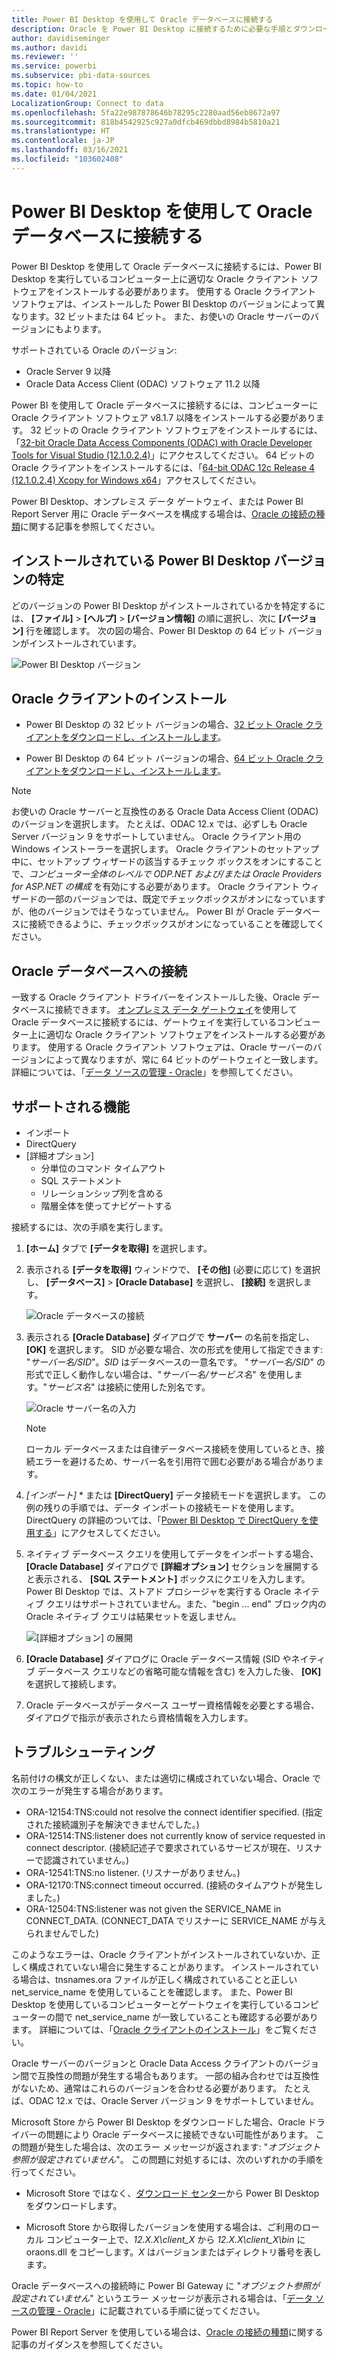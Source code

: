 ```yaml
---
title: Power BI Desktop を使用して Oracle データベースに接続する
description: Oracle を Power BI Desktop に接続するために必要な手順とダウンロード
author: davidiseminger
ms.author: davidi
ms.reviewer: ''
ms.service: powerbi
ms.subservice: pbi-data-sources
ms.topic: how-to
ms.date: 01/04/2021
LocalizationGroup: Connect to data
ms.openlocfilehash: 5fa22e987878646b78295c2280aad56eb8672a97
ms.sourcegitcommit: 818b4542925c927a0dfcb469dbbd8984b5810a21
ms.translationtype: HT
ms.contentlocale: ja-JP
ms.lasthandoff: 03/16/2021
ms.locfileid: "103602408"
---
```

# <a name="connect-to-an-oracle-database-with-power-bi-desktop"></a>Power BI Desktop を使用して Oracle データベースに接続する
Power BI Desktop を使用して Oracle データベースに接続するには、Power BI Desktop を実行しているコンピューター上に適切な Oracle クライアント ソフトウェアをインストールする必要があります。 使用する Oracle クライアント ソフトウェアは、インストールした Power BI Desktop のバージョンによって異なります。32 ビットまたは 64 ビット。 また、お使いの Oracle サーバーのバージョンにもよります。

サポートされている Oracle のバージョン: 
- Oracle Server 9 以降
- Oracle Data Access Client (ODAC) ソフトウェア 11.2 以降

Power BI を使用して Oracle データベースに接続するには、コンピューターに Oracle クライアント ソフトウェア v8.1.7 以降をインストールする必要があります。 32 ビットの Oracle クライアント ソフトウェアをインストールするには、「[32-bit Oracle Data Access Components (ODAC) with Oracle Developer Tools for Visual Studio (12.1.0.2.4)](https://www.oracle.com/technetwork/topics/dotnet/utilsoft-086879.html)」にアクセスしてください。 64 ビットの Oracle クライアントをインストールするには、「[64-bit ODAC 12c Release 4 (12.1.0.2.4) Xcopy for Windows x64](https://www.oracle.com/technetwork/database/windows/downloads/index-090165.html)」アクセスしてください。



Power BI Desktop、オンプレミス データ ゲートウェイ、または Power BI Report Server 用に Oracle データベースを構成する場合は、[Oracle の接続の種類](/sql/reporting-services/report-data/oracle-connection-type-ssrs)に関する記事を参照してください。 


## <a name="determining-which-version-of-power-bi-desktop-is-installed"></a>インストールされている Power BI Desktop バージョンの特定
どのバージョンの Power BI Desktop がインストールされているかを特定するには、 **[ファイル]**  >  **[ヘルプ]**  >  **[バージョン情報]** の順に選択し、次に **[バージョン]** 行を確認します。 次の図の場合、Power BI Desktop の 64 ビット バージョンがインストールされています。

![Power BI Desktop バージョン](media/desktop-connect-oracle-database/connect-oracle-database_1.png)

## <a name="install-the-oracle-client"></a>Oracle クライアントのインストール
- Power BI Desktop の 32 ビット バージョンの場合、[32 ビット Oracle クライアントをダウンロードし、インストールします](https://www.oracle.com/technetwork/topics/dotnet/utilsoft-086879.html)。

- Power BI Desktop の 64 ビット バージョンの場合、[64 ビット Oracle クライアントをダウンロードし、インストールします](https://www.oracle.com/database/technologies/odac-downloads.html)。

> [!NOTE]
> お使いの Oracle サーバーと互換性のある Oracle Data Access Client (ODAC) のバージョンを選択します。 たとえば、ODAC 12.x では、必ずしも Oracle Server バージョン 9 をサポートしていません。
> Oracle クライアント用の Windows インストーラーを選択します。
> Oracle クライアントのセットアップ中に、セットアップ ウィザードの該当するチェック ボックスをオンにすることで、*コンピューター全体のレベルで ODP.NET および/または Oracle Providers for ASP.NET の構成* を有効にする必要があります。 Oracle クライアント ウィザードの一部のバージョンでは、既定でチェックボックスがオンになっていますが、他のバージョンではそうなっていません。 Power BI が Oracle データベースに接続できるように、チェックボックスがオンになっていることを確認してください。

## <a name="connect-to-an-oracle-database"></a>Oracle データベースへの接続
一致する Oracle クライアント ドライバーをインストールした後、Oracle データベースに接続できます。 [オンプレミス データ ゲートウェイ](/data-integration/gateway/)を使用して Oracle データベースに接続するには、ゲートウェイを実行しているコンピューター上に適切な Oracle クライアント ソフトウェアをインストールする必要があります。 使用する Oracle クライアント ソフトウェアは、Oracle サーバーのバージョンによって異なりますが、常に 64 ビットのゲートウェイと一致します。 詳細については、「[データ ソースの管理 - Oracle](./service-gateway-onprem-manage-oracle.md)」を参照してください。

## <a name="capabilities-supported"></a>サポートされる機能
* インポート
* DirectQuery
* [詳細オプション]
   * 分単位のコマンド タイムアウト
   * SQL ステートメント
   * リレーションシップ列を含める
   * 階層全体を使ってナビゲートする

接続するには、次の手順を実行します。

1. **[ホーム]** タブで **[データを取得]** を選択します。 

2. 表示される **[データを取得]** ウィンドウで、 **[その他]** (必要に応じて) を選択し、 **[データベース]**  >  **[Oracle Database]** を選択し、 **[接続]** を選択します。
   
   ![Oracle データベースの接続](media/desktop-connect-oracle-database/connect-oracle-database_2.png)
3. 表示される **[Oracle Database]** ダイアログで **サーバー** の名前を指定し、 **[OK]** を選択します。 SID が必要な場合、次の形式を使用して指定できます: "*サーバー名/SID*"。*SID* はデータベースの一意名です。 "*サーバー名/SID*" の形式で正しく動作しない場合は、"*サーバー名/サービス名*" を使用します。"*サービス名*" は接続に使用した別名です。


   ![Oracle サーバー名の入力](media/desktop-connect-oracle-database/connect-oracle-database_3.png)

   > [!NOTE]
   > ローカル データベースまたは自律データベース接続を使用しているとき、接続エラーを避けるため、サーバー名を引用符で囲む必要がある場合があります。 
      
4. *[インポート]* * または **[DirectQuery]** データ接続モードを選択します。 この例の残りの手順では、データ インポートの接続モードを使用します。 DirectQuery の詳細のついては、「[Power BI Desktop で DirectQuery を使用する](./desktop-use-directquery.md)」にアクセスしてください。


5. ネイティブ データベース クエリを使用してデータをインポートする場合、 **[Oracle Database]** ダイアログで **[詳細オプション]** セクションを展開すると表示される、 **[SQL ステートメント]** ボックスにクエリを入力します。  Power BI Desktop では、ストアド プロシージャを実行する Oracle ネイティブ クエリはサポートされていません。また、"begin ... end" ブロック内の Oracle ネイティブ クエリは結果セットを返しません。  
   
   ![[詳細オプション] の展開](media/desktop-connect-oracle-database/connect-oracle-database_4.png)


6. **[Oracle Database]** ダイアログに Oracle データベース情報 (SID やネイティブ データベース クエリなどの省略可能な情報を含む) を入力した後、 **[OK]** を選択して接続します。  
7. Oracle データベースがデータベース ユーザー資格情報を必要とする場合、ダイアログで指示が表示されたら資格情報を入力します。


## <a name="troubleshooting"></a>トラブルシューティング

名前付けの構文が正しくない、または適切に構成されていない場合、Oracle で次のエラーが発生する場合があります。

* ORA-12154:TNS:could not resolve the connect identifier specified. (指定された接続識別子を解決できませんでした。)
* ORA-12514:TNS:listener does not currently know of service requested in connect descriptor. (接続記述子で要求されているサービスが現在、リスナーで認識されていません。)
* ORA-12541:TNS:no listener. (リスナーがありません。)
* ORA-12170:TNS:connect timeout occurred. (接続のタイムアウトが発生しました。)
* ORA-12504:TNS:listener was not given the SERVICE_NAME in CONNECT_DATA. (CONNECT_DATA でリスナーに SERVICE_NAME が与えられませんでした)

このようなエラーは、Oracle クライアントがインストールされていないか、正しく構成されていない場合に発生することがあります。 インストールされている場合は、tnsnames.ora ファイルが正しく構成されていることと正しい net_service_name を使用していることを確認します。 また、Power BI Desktop を使用しているコンピューターとゲートウェイを実行しているコンピューターの間で net_service_name が一致していることも確認する必要があります。 詳細については、「[Oracle クライアントのインストール](#install-the-oracle-client)」をご覧ください。

Oracle サーバーのバージョンと Oracle Data Access クライアントのバージョン間で互換性の問題が発生する場合もあります。 一部の組み合わせでは互換性がないため、通常はこれらのバージョンを合わせる必要があります。 たとえば、ODAC 12.x では、Oracle Server バージョン 9 をサポートしていません。

Microsoft Store から Power BI Desktop をダウンロードした場合、Oracle ドライバーの問題により Oracle データベースに接続できない可能性があります。 この問題が発生した場合は、次のエラー メッセージが返されます: "*オブジェクト参照が設定されていません*"。 この問題に対処するには、次のいずれかの手順を行ってください。

* Microsoft Store ではなく、[ダウンロード センター](https://www.microsoft.com/download/details.aspx?id=58494)から Power BI Desktop をダウンロードします。

* Microsoft Store から取得したバージョンを使用する場合は、ご利用のローカル コンピューター上で、_12.X.X\client_X_ から _12.X.X\client_X\bin_ に oraons.dll をコピーします。_X_ はバージョンまたはディレクトリ番号を表します。

Oracle データベースへの接続時に Power BI Gateway に "*オブジェクト参照が設定されていません*" というエラー メッセージが表示される場合は、「[データ ソースの管理 - Oracle](service-gateway-onprem-manage-oracle.md)」に記載されている手順に従ってください。

Power BI Report Server を使用している場合は、[Oracle の接続の種類](/sql/reporting-services/report-data/oracle-connection-type-ssrs)に関する記事のガイダンスを参照してください。